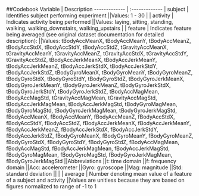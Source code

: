 ##Codebook
Variable  | Description
------------- | :-------------
| subject  | Identifies subject performing experiment
||Values: 1 - 30
|
| activity  | Indicates activity being performed
||Values: laying, sitting, standing, walking, walking_downstairs, walking_upstairs
|
| feature | Indicates feature being averaged (see original dataset documentation for detailed description):
||Values: tBodyAccMeanX, tBodyAccMeanY, tBodyAccMeanZ, tBodyAccStdX, tBodyAccStdY, tBodyAccStdZ, tGravityAccMeanX, tGravityAccMeanY, tGravityAccMeanZ, tGravityAccStdX, tGravityAccStdY, tGravityAccStdZ, tBodyAccJerkMeanX, tBodyAccJerkMeanY, tBodyAccJerkMeanZ, tBodyAccJerkStdX, tBodyAccJerkStdY, tBodyAccJerkStdZ, tBodyGyroMeanX, tBodyGyroMeanY, tBodyGyroMeanZ, tBodyGyroStdX, tBodyGyroStdY, tBodyGyroStdZ, tBodyGyroJerkMeanX, tBodyGyroJerkMeanY, tBodyGyroJerkMeanZ, tBodyGyroJerkStdX, tBodyGyroJerkStdY, tBodyGyroJerkStdZ, tBodyAccMagMean, tBodyAccMagStd, tGravityAccMagMean, tGravityAccMagStd, tBodyAccJerkMagMean, tBodyAccJerkMagStd, tBodyGyroMagMean, tBodyGyroMagStd, tBodyGyroJerkMagMean, tBodyGyroJerkMagStd, fBodyAccMeanX, fBodyAccMeanY, fBodyAccMeanZ, fBodyAccStdX, fBodyAccStdY, fBodyAccStdZ, fBodyAccJerkMeanX, fBodyAccJerkMeanY, fBodyAccJerkMeanZ, fBodyAccJerkStdX, fBodyAccJerkStdY, fBodyAccJerkStdZ, fBodyGyroMeanX, fBodyGyroMeanY, fBodyGyroMeanZ, fBodyGyroStdX, fBodyGyroStdY, fBodyGyroStdZ, fBodyAccMagMean, fBodyAccMagStd, fBodyAccJerkMagMean, fBodyAccJerkMagStd, fBodyGyroMagMean, fBodyGyroMagStd, fBodyGyroJerkMagMean, fBodyGyroJerkMagStd
||Abbreviations
||t: time domain
||f: frequency domain
||Acc: accelerometer
||Gyro: gyroscope
||Mag: magnitude
||Std: standard deviation
||
|
| average | Number denoting mean value of a feature of a subject and activity
||Values are unitless because they are based on figures normalized to range of -1 to 1

